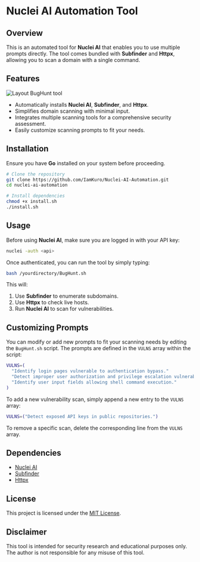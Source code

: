# Nuclei AI Automation Tool

## Overview
This is an automated tool for **Nuclei AI** that enables you to use multiple prompts directly. The tool comes bundled with **Subfinder** and **Httpx**, allowing you to scan a domain with a single command.

## Features
![Layout BugHunt tool](https://github.com/user-attachments/assets/c02f46a1-dff3-42e0-b723-1e2c45c145f2)
- Automatically installs **Nuclei AI**, **Subfinder**, and **Httpx**.
- Simplifies domain scanning with minimal input.
- Integrates multiple scanning tools for a comprehensive security assessment.
- Easily customize scanning prompts to fit your needs.

## Installation
Ensure you have **Go** installed on your system before proceeding.

```bash
# Clone the repository
git clone https://github.com/IamKuro/Nuclei-AI-Automation.git
cd nuclei-ai-automation

# Install dependencies
chmod +x install.sh
./install.sh
```

## Usage
Before using **Nuclei AI**, make sure you are logged in with your API key:

```bash
nuclei -auth <api>
```

Once authenticated, you can run the tool by simply typing:

```bash
bash /yourdirectory/BugHunt.sh
```

This will:
1. Use **Subfinder** to enumerate subdomains.
2. Use **Httpx** to check live hosts.
3. Run **Nuclei AI** to scan for vulnerabilities.

## Customizing Prompts
You can modify or add new prompts to fit your scanning needs by editing the `BugHunt.sh` script. The prompts are defined in the `VULNS` array within the script:

```bash
VULNS=(
  "Identify login pages vulnerable to authentication bypass."
  "Detect improper user authorization and privilege escalation vulnerabilities."
  "Identify user input fields allowing shell command execution."
)
```
To add a new vulnerability scan, simply append a new entry to the `VULNS` array:

```bash
VULNS=("Detect exposed API keys in public repositories.")
```
To remove a specific scan, delete the corresponding line from the `VULNS` array.

## Dependencies
- [Nuclei AI](https://github.com/projectdiscovery/nuclei)
- [Subfinder](https://github.com/projectdiscovery/subfinder)
- [Httpx](https://github.com/projectdiscovery/httpx)

## License
This project is licensed under the [MIT License](LICENSE).

## Disclaimer
This tool is intended for security research and educational purposes only. The author is not responsible for any misuse of this tool.

